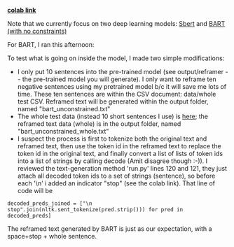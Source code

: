 **[colab link](https://colab.research.google.com/drive/1B3-_WR_ge9Teea6tGzF-E5Hk44wCX_wk?usp=sharing)**

Note that we currently focus on two deep learning models: [Sbert](https://www.sbert.net/) and [BART (with no constraints)](https://ai.facebook.com/research/publications/bart-denoising-sequence-to-sequence-pre-training-for-natural-language-generation-translation-and-comprehension/)

For BART, I ran this afternoon:

To test what is going on inside the model, I made two simple modifications:
* I only put 10 sentences into the pre-trained model (see output/reframer --  the pre-trained model you will generate). I only want to reframe ten negative sentences using my pretrained model b/c it will save me lots of time. These ten sentences are within the CSV document: data/whole test CSV. Reframed text will be generated within the output folder, named "bart_unconstrained.txt"
* The whole test data (instead 10 short sentences I use) is [here](https://github.com/SALT-NLP/positive-frames/blob/main/data/wholetest.csv); the reframed text data (whole) is in the output folder, named "bart_unconstrained_whole.txt"
* I suspect the process is first to tokenize both the original text and reframed text, then use the token id in the reframed text to replace the token id in the original text, and finally convert a list of lists of token ids into a list of strings by calling decode (Amit disagree though :-)). I reviewed the text-generation method 'run.py' lines 120 and 121, they just attach all decoded token ids to a set of strings (sentence), so before each '\n' i added an indicator "stop" (see the colab link). That line of code will be 

```
decoded_preds_joined = ["\n stop".join(nltk.sent_tokenize(pred.strip())) for pred in decoded_preds]
```

The reframed text generated by BART is just as our expectation, with a space+stop + whole sentence.
